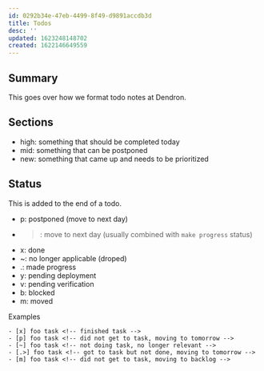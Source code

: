 ```yaml
---
id: 0292b34e-47eb-4499-8f49-d9891accdb3d
title: Todos
desc: ''
updated: 1623248148702
created: 1622146649559
---
```


## Summary

This goes over how we format todo notes at Dendron.

## Sections
- high: something that should be completed today
- mid: something that can be postponed
- new: something that came up and needs to be prioritized

## Status

This is added to the end of a todo. 


- p: postponed (move to next day)
- >: move to next day (usually combined with `make progress` status)
- x: done
- ~: no longer applicable (droped)
- .: made progress
- y: pending deployment
- v: pending verification
- b: blocked
- m: moved 

Examples
```
- [x] foo task <!-- finished task -->
- [p] foo task <!-- did not get to task, moving to tomorrow -->
- [~] foo task <!-- not doing task, no longer relevant -->
- [.>] foo task <!-- got to task but not done, moving to tomorrow -->
- [m] foo task <!-- did not get to task, moving to backlog -->
```
